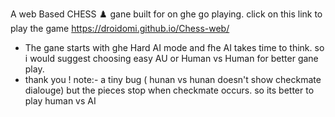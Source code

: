 A web Based CHESS ♟️ gane built for on ghe go playing. 
click on this link to play the game 
https://droidomi.github.io/Chess-web/
* The gane starts with ghe Hard AI mode and fhe AI takes time to think. so i would suggest choosing easy AU or Human vs Human for better gane play.
* thank you !
note:- a tiny bug ( hunan vs hunan doesn't show checkmate dialouge) but the pieces stop when checkmate occurs.
so its better to play human vs AI
